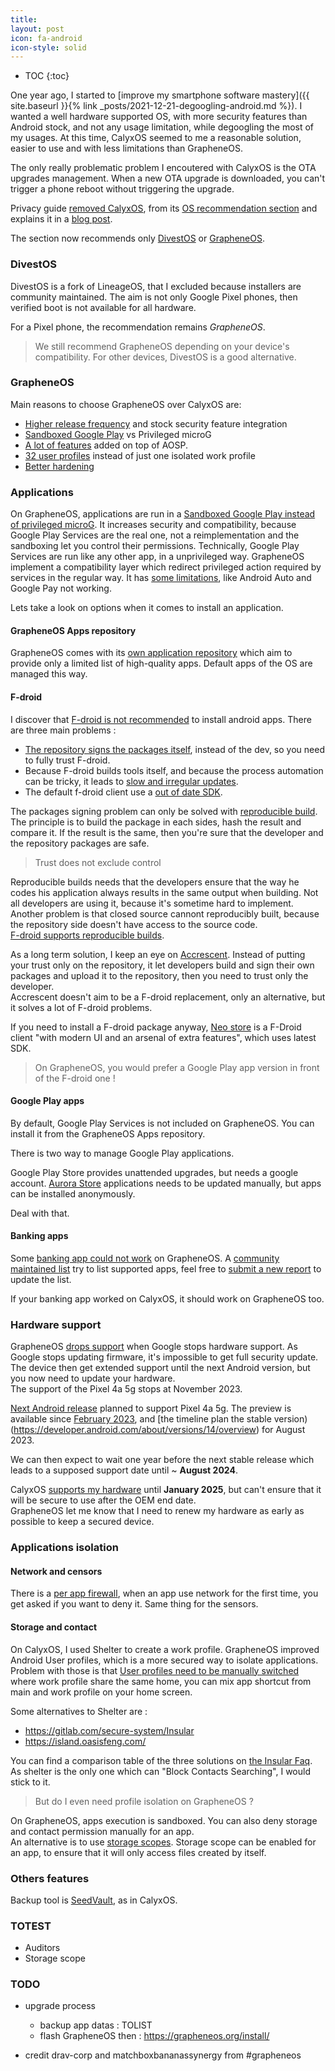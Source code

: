 ```yaml
---
title: 
layout: post
icon: fa-android
icon-style: solid
---
```

* TOC
{:toc}

One year ago, I started to [improve my smartphone software mastery]({{ site.baseurl }}{% link _posts/2021-12-21-degoogling-android.md %}).
I wanted a well hardware supported OS, with more security features than Android stock, and not any usage limitation, while degoogling the most of my usages. At this time, CalyxOS seemed to me a reasonable solution, easier to use and with less limitations than GrapheneOS.

The only really problematic problem I encoutered with CalyxOS is the OTA upgrades management. When a new OTA upgrade is downloaded, you can't trigger a phone reboot without triggering the upgrade.

Privacy guide [removed CalyxOS](https://github.com/privacyguides/privacyguides.org/pull/1518), from its [OS recommendation section](https://www.privacyguides.org/en/tools/#operating-systems) and explains it in a [blog post](https://blog.privacyguides.org/2022/04/21/grapheneos-or-calyxos/).

The section now recommends only [DivestOS](https://divestos.org/) or [GrapheneOS](https://grapheneos.org/).

### DivestOS

DivestOS is a fork of LineageOS, that I excluded because installers are community maintained. The aim is not only Google Pixel phones, then verified boot is not available for all hardware.

For a Pixel phone, the recommendation remains *GrapheneOS*.

> We still recommend GrapheneOS depending on your device's compatibility. For other devices, DivestOS is a good alternative.

### GrapheneOS

Main reasons to choose GrapheneOS over CalyxOS are:

- [Higher release frequency](https://blog.privacyguides.org/2022/04/21/grapheneos-or-calyxos/#update-frequency) and stock security feature integration
- [Sandboxed Google Play](https://blog.privacyguides.org/2022/04/21/grapheneos-or-calyxos/#sandboxed-google-play-vs-privileged-microg) vs Privileged microG
- [A lot of features](https://grapheneos.org/features) added on top of AOSP.
- [32 user profiles](https://blog.privacyguides.org/2022/04/21/grapheneos-or-calyxos/#profiles) instead of just one isolated work profile
- [Better hardening](https://blog.privacyguides.org/2022/04/21/grapheneos-or-calyxos/#additional-hardening)

### Applications

On GrapheneOS, applications are run in a [Sandboxed Google Play instead of privileged microG](https://blog.privacyguides.org/2022/04/21/grapheneos-or-calyxos/#sandboxed-google-play-vs-privileged-microg).
It increases security and compatibility, because Google Play Services are the real one, not a reimplementation and the sandboxing let you control their permissions. Technically, Google Play Services are run like any other app, in a unprivileged way. GrapheneOS implement a compatibility layer which redirect privileged action required by services in the regular way. It has [some limitations](https://grapheneos.org/usage#sandboxed-google-play-limitations), like Android Auto and Google Pay not working.  

Lets take a look on options when it comes to install an application.

#### GrapheneOS Apps repository

GrapheneOS comes with its [own application repository](https://github.com/GrapheneOS/Apps) which aim to provide only a limited list of high-quality apps. Default apps of the OS are managed this way.

#### F-droid

I discover that [F-droid is not recommended](https://www.privacyguides.org/en/android/#f-droid) to install android apps. There are three main problems :  

- [The repository signs the packages itself](https://privsec.dev/posts/android/f-droid-security-issues/#1-the-trusted-party-problem), instead of the dev, so you need to fully trust F-droid.
- Because F-droid builds tools itself, and because the process automation can be tricky, it leads to [slow and irregular updates](https://privsec.dev/posts/android/f-droid-security-issues/#2-slow-and-irregular-updates).
- The default f-droid client use a [out of date SDK](https://privsec.dev/posts/android/f-droid-security-issues/#3-low-target-api-level-sdk-for-client--apps).

The packages signing problem can only be solved with [reproducible build](https://reproducible-builds.org/). The principle is to build the package in each sides, hash the result and compare it. If the result is the same, then you're sure that the developer and the repository packages are safe. 

> Trust does not exclude control

Reproducible builds needs that the developers ensure that the way he codes his application always results in the same output when building. Not all developers are using it, because it's sometime hard to implement. Another problem is that closed source cannont reproducibly built, because the repository side doesn't have access to the source code.  
[F-droid supports reproducible builds](https://f-droid.org/docs/Reproducible_Builds/).

As a long term solution, I keep an eye on [Accrescent](https://accrescent.app/). Instead of putting your trust only on the repository, it let developers build and sign their own packages and upload it to the repository, then you need to trust only the developer.  
Accrescent doesn't aim to be a F-droid replacement, only an alternative, but it solves a lot of F-droid problems.  

If you need to install a F-droid package anyway, [Neo store](https://github.com/NeoApplications/Neo-Store/) is a F-Droid client "with modern UI and an arsenal of extra features", which uses latest SDK.  

> On GrapheneOS, you would prefer a Google Play app version in front of the F-droid one !

#### Google Play apps

By default, Google Play Services is not included on GrapheneOS. You can install it from the GrapheneOS Apps repository.  

There is two way to manage Google Play applications.  

Google Play Store provides unattended upgrades, but needs a google account.
[Aurora Store](https://gitlab.com/AuroraOSS/AuroraStore) applications needs to be updated manually, but apps can be installed anonymously.  

Deal with that.

#### Banking apps

Some [banking app could not work](https://grapheneos.org/usage#banking-apps) on GrapheneOS. A [community maintained list](https://privsec.dev/posts/android/banking-applications-compatibility-with-grapheneos/) try to list supported apps, feel free to [submit a new report](https://privsec.dev/posts/android/banking-applications-compatibility-with-grapheneos/#submit-a-new-app-report) to update the list.  

If your banking app worked on CalyxOS, it should work on GrapheneOS too.

### Hardware support

GrapheneOS [drops support](https://grapheneos.org/faq#device-lifetime) when Google stops hardware support. As Google stops updating firmware, it's impossible to get full security update. The device then get extended support until the next Android version, but you now need to update your hardware.  
The support of the Pixel 4a 5g stops at November 2023.

[Next Android release](https://developer.android.com/about/versions/14/get) planned to support Pixel 4a 5g.
The preview is available since [February 2023](https://en.wikipedia.org/wiki/Android_version_history), and [the timeline plan the stable version)(https://developer.android.com/about/versions/14/overview) for August 2023.

We can then expect to wait one year before the next stable release which leads to a supposed support date until ~ **August 2024**.

CalyxOS [supports my hardware](https://calyxos.org/docs/guide/device-support/) until **January 2025**, but can't ensure that it will be secure to use after the OEM end date.  
GrapheneOS let me know that I need to renew my hardware as early as possible to keep a secured device.  

### Applications isolation

#### Network and censors

There is a [per app firewall](https://grapheneos.org/faq#firewall), when an app use network for the first time, you get asked if you want to deny it.
Same thing for the sensors.

#### Storage and contact

On CalyxOS, I used Shelter to create a work profile. GrapheneOS improved Android User profiles, which is a more secured way to isolate applications. Problem with those is that [User profiles need to be manually switched](https://hub.libranet.de/wiki/and-priv-sec/wiki/user-profiles) where work profile share the same home, you can mix app shortcut from main and work profile on your home screen.

Some alternatives to Shelter are :

- https://gitlab.com/secure-system/Insular
- https://island.oasisfeng.com/

You can find a comparison table of the three solutions on [the Insular Faq](https://secure-system.gitlab.io/Insular/faq.html#Insularcompare-with-island-and-shelter). As shelter is the only one which can "Block Contacts Searching", I would stick to it.

> But do I even need profile isolation on GrapheneOS ?

On GrapheneOS, apps execution is sandboxed. You can also deny storage and contact permission manually for an app.  
An alternative is to use [storage scopes](https://grapheneos.org/usage#storage-access).
Storage scope can be enabled for an app, to ensure that it will only access files created by itself.

### Others features

Backup tool is [SeedVault](https://discuss.grapheneos.org/d/15-how-do-i-backup-my-phone), as in CalyxOS.  

### TOTEST

- Auditors
- Storage scope

### TODO

- upgrade process
  - backup app datas : TOLIST
  - flash GrapheneOS then : https://grapheneos.org/install/

- credit drav-corp and matchboxbananassynergy from #grapheneos
